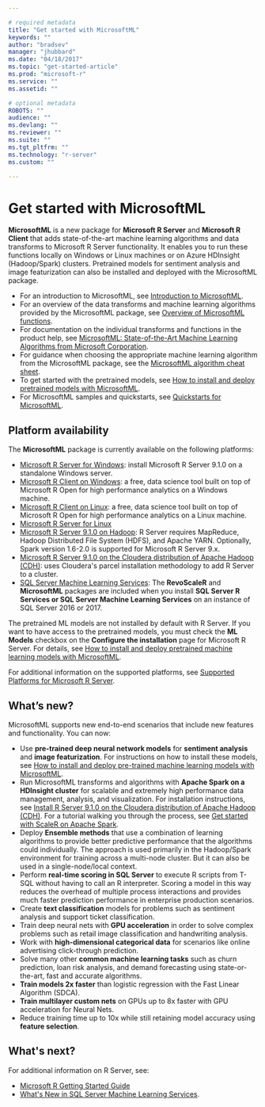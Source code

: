 ```yaml
---

# required metadata
title: "Get started with MicrosoftML"
keywords: ""
author: "bradsev"
manager: "jhubbard"
ms.date: "04/18/2017"
ms.topic: "get-started-article"
ms.prod: "microsoft-r"
ms.service: ""
ms.assetid: ""

# optional metadata
ROBOTS: ""
audience: ""
ms.devlang: ""
ms.reviewer: ""
ms.suite: ""
ms.tgt_pltfrm: ""
ms.technology: "r-server"
ms.custom: ""

---
```


# Get started with MicrosoftML

**MicrosoftML** is a new package for **Microsoft R Server** and **Microsoft R Client** that adds state-of-the-art machine learning algorithms and data transforms to Microsoft R Server functionality. It enables you to run these functions locally on Windows or Linux machines or on Azure HDInsight (Hadoop/Spark) clusters. Pretrained models for sentiment analysis and image featurization can also be installed and deployed with the  MicrosoftML package.

- For an introduction to MicrosoftML, see [Introduction to MicrosoftML](microsoftml-introduction.md).
- For an overview of the data transforms and machine learning algorithms provided by the MicrosoftML package, see [Overview of MicrosoftML functions](overview-microsoftml-functions.md).
- For documentation on the individual transforms and functions in the product help, see [MicrosoftML: State-of-the-Art Machine Learning Algorithms from Microsoft Corporation](microsoftml/microsoftml.md).
- For guidance when choosing the appropriate machine learning algorithm from the MicrosoftML package, see the [MicrosoftML algorithm cheat sheet](microsoftml-algorithm-cheat-sheet.md).
- To get started with the pretrained models, see [How to install and deploy pretrained models with MicrosoftML](deploy-pretrained-microsoftml-models.md).
- For MicrosoftML samples and quickstarts, see [Quickstarts for MicrosoftML](microsoftml-quickstarts.md).


<a name="platform-availability"></a>
## Platform availability
The **MicrosoftML** package is currently available on the following platforms:

- [Microsoft R Server for Windows](rserver-install-windows.md): install Microsoft R Server 9.1.0 on a standalone Windows server.
- [Microsoft R Client on Windows](r-client-install-windows.md): a free, data science tool built on top of Microsoft R Open for high performance analytics on a Windows machine.
- [Microsoft R Client on Linux](r-client-install-linux.md): a free, data science tool built on top of Microsoft R Open for high performance analytics on a Linux machine.
- [Microsoft R Server for Linux](rserver-install-linux-server.md)
- [Microsoft R Server 9.1.0 on Hadoop](rserver-install-hadoop.md): R Server requires MapReduce, Hadoop Distributed File System (HDFS), and Apache YARN. Optionally, Spark version 1.6-2.0 is supported for Microsoft R Server 9.x.
- [Microsoft R Server 9.1.0 on the Cloudera distribution of Apache Hadoop (CDH)](rserver-install-cloudera.md): uses Cloudera's parcel installation methodology to add R Server to a cluster.
- [SQL Server Machine Learning Services](sql-server-r-services.md): The **RevoScaleR** and **MicrosoftML** packages are included when you install **SQL Server R Services or SQL Server Machine Learning Services** on an instance of SQL Server 2016 or 2017.
 
The pretrained ML models are not installed by default with R Server. If you want to have access to the pretrained models, you must check the **ML Models** checkbox on the **Configure the installation** page for Microsoft R Server. For details, see [How to install and deploy pretrained machine learning models with MicrosoftML](deploy-pretrained-microsoftml-models.md).

For additional information on the supported platforms, see [Supported Platforms for Microsoft R Server](rserver-install-supported-platforms.md).

## What’s new?

MicrosoftML supports new end-to-end scenarios that include new features and functionality. You can now:

-  Use **pre-trained deep neural network models** for **sentiment analysis** and **image featurization**. For instructions on how to install these models, see [How to install and deploy pre-trained machine learning models with MicrosoftML](deploy-pretrained-microsoftml-models.md).
-  Run MicrosoftML transforms and algorithms with **Apache Spark on a HDInsight cluster** for scalable and extremely high performance data management, analysis, and visualization. For installation instructions, see [Install R Server 9.1.0 on the Cloudera distribution of Apache Hadoop (CDH)](rserver-install-cloudera.md). For a tutorial walking you through the process, see [Get started with ScaleR on Apache Spark](scaler-spark-getting-started.md).
-  Deploy **Ensemble methods** that use a combination of learning algorithms to provide better predictive performance that the algorithms could individually. The approach is used primarily in the Hadoop/Spark environment for training across a multi-node cluster. But it can also be used in a single-node/local context.
-  Perform **real-time scoring in SQL Server** to execute R scripts from T-SQL without having to call an R interpreter. Scoring a model in this way reduces the overhead of multiple process interactions and provides much faster prediction performance in enterprise production scenarios. 
-	Create **text classification** models for problems such as sentiment analysis and support ticket classification. 
-	Train deep neural nets with **GPU acceleration** in order to solve complex problems such as retail image classification and handwriting analysis.
-	Work with **high-dimensional categorical data** for scenarios like online advertising click-through prediction.
-	Solve many other **common machine learning tasks** such as churn prediction, loan risk analysis, and demand forecasting using state-or-the-art, fast and accurate algorithms.
- **Train models 2x faster** than logistic regression with the Fast Linear Algorithm (SDCA).
- **Train multilayer custom nets** on GPUs up to 8x faster with GPU acceleration for Neural Nets.
- Reduce training time up to 10x while still retaining model accuracy using **feature selection**.


## What's next?

For additional information on R Server, see:

- [Microsoft R Getting Started Guide](microsoft-r-getting-started.md)
- [What's New in SQL Server Machine Learning  Services](https://msdn.microsoft.com/en-us/library/mt604847.aspx). 








